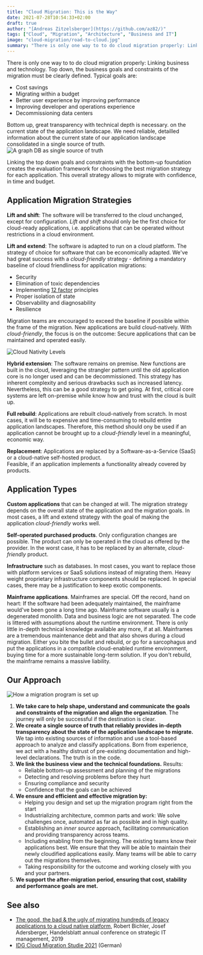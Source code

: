 ```yaml
---
title: "Cloud Migration: This is the Way"
date: 2021-07-28T10:54:33+02:00
draft: true
author: "[Andreas Zitzelsberger](https://github.com/az82/)"
tags: ["Cloud", "Migration", "Architecture", "Business and IT"]
image: "cloud-migration/road-to-cloud.jpg"
summary: "There is only one way to to do cloud migration properly: Linking business and technology."
---
```


There is only one way to to do cloud migration properly: Linking business and technology.
Top down, the business goals and constraints of the migration must be clearly defined.
Typical goals are:

* Cost savings
* Migrating within a budget
* Better user experience by improving performance
* Improving developer and operations experience
* Decommissioning data centers

Bottom up, great transparency with technical depth is necessary. on the current state of the application landscape.
We need reliable, detailled information about the current state of our application landscape consolidated in a single source of truth.
![A graph DB as single source of truth](/images/cloud-migration/migration-db.jpg)

Linking the top down goals and constraints with the bottom-up foundation creates the evaluation framework for choosing the best migration strategy for each application.
This overall strategy allows to migrate with confidence, in time and budget.

## Application Migration Strategies

**Lift and shift**: The software will be transferred to the cloud unchanged, except for configuration.
*Lift and shift* should only be the first choice for cloud-ready applications, i.e. applications that can be operated without restrictions in a cloud environment.

**Lift and extend**: The software is adapted to run on a cloud platform.
The strategy of choice for software that can be economically adapted.
We've had great success with a *cloud-friendly* strategy - defining a mandatory baseline of cloud friendliness for application migrations:

* Security
* Elimination of toxic dependencies
* Implementing [12 factor](https://12factor.net/) principles
* Proper isolation of state
* Observability and diagnosability
* Resilience

Migration teams are encouraged to exceed the baseline if possible within the frame of the migration. New applications are build cloud-natively.
With *cloud-friendly*, the focus is on the outcome: Secure applications that can be maintained and operated easily.

![Cloud Nativity Levels](/images/cloud-migration/cloud-levels.jpg)

**Hybrid extension**: The software remains on premise. New functions are built in the cloud, leveraging the strangler pattern until the old application core is no longer used and can be decommissioned.
This strategy has inherent complexity and serious drawbacks such as increased latency.
Nevertheless, this can be a good strategy to get going. At first, critical core systems are left on-premise while know how and trust with the cloud is built up.

**Full rebuild**: Applications are rebuilt cloud-natively from scratch.
In most cases, it will be to expensive and time-consuming to rebuild entire application landscapes.
Therefore, this method should ony be used if an application cannot be brought up to a *cloud-friendly* level in a meaningful, economic way.

**Replacement**: Applications are replaced by a Software-as-a-Service (SaaS) or a cloud-native self-hosted product. \
Feasible, if an application implements a functionality already covered by products.

## Application Types

**Custom applications** that can be changed at will. The migration strategy depends on the overall state of the application and the migration goals. In most cases, a lift and extend strategy with the goal of making the application *cloud-friendly* works well.

**Self-operated purchased products**. Only configuration changes are possible. The product can only be operated in the cloud as offered by the provider. In the worst case, it has to be replaced by an alternate, *cloud-friendly* product.

**Infrastructure** such as databases. In most cases, you want to replace those with platform services or SaaS solutions instead of migrating them. Heavy weight proprietary infrastructure components should be replaced. In special cases, there may be a justification to keep exotic components.

**Mainframe applications**. Mainframes are special.
Off the record, hand on heart: If the software had been adequately maintained, the mainframe would've been gone a long time ago.
Mainframe software usually is a degenerated monolith. Data and business logic are not separated.
The code is littered with assumptions about the runtime environment.
There is only little in-depth technical knowledge available any more, if at all. Mainframes are a tremendous maintenance debt and that also shows during a cloud migration.
Either you bite the bullet and rebuild, or go for a sarcophagus and put the applications in a
compatible cloud-enabled runtime environment, buying time for a more sustainable long-term solution.
If you don't rebuild, the mainframe remains a massive liability.

## Our Approach

![How a migration program is set up](/images/cloud-migration/migration-program-setup.jpg)

1. **We take care to help shape, understand and communicate the goals and constraints of the migration and align the organization**.
    The journey will only be successful if the destination is clear.
2. **We create a single source of truth that reliably provides in-depth transparency about the state of the application landscape to migrate.**
    We tap into existing sources of information and use a tool-based approach to analyze and classify applications.
    Born from experience, we act with a healthy distrust of pre-existing documentation and high-level declarations. The truth is in the code.
3. **We link the business view and the technical foundations.** Results:
    * Reliable bottom-up assessment and planning of the migrations
    * Detecting and resolving problems before they hurt
    * Ensuring compliance and security
    * Confidence that the goals can be achieved
4. **We ensure and efficient and effective migration by:**
    * Helping you design and set up the migration program right from the start
    * Industrializing architecture, common parts and work:
        We solve challenges once, automated as far as possible and in high quality.
    * Establishing an *inner source* approach, facilitating communication and providing transparency across teams.
    * Including enabling from the beginning. The existing teams know their applications best. We ensure that they will be
        able to maintain their newly cloudified applications easily. Many teams will be able to carry out the migrations themselves.
    * Taking responsibility for the outcome and working closely with you and your partners.
5. **We support the after-migration period, ensuring that cost, stability and performance goals are met.**

## See also

* [The good, the bad & the ugly of migrating hundreds of legacy applications to a cloud native platform](https://www.slideshare.net/QAware/the-good-the-bad-the-ugly-of-migrating-hundreds-of-legacy-applications-to-a-cloud-native-platform), Robert Bichler, Josef Adersberger, Handelsblatt annual conference on strategic IT management, 2019
* [IDG Cloud Migration Studie 2021](https://info.qaware.de/de-de/cloud-migration-studie-2021) (German)
